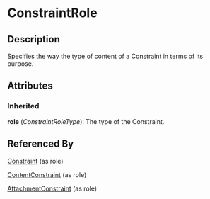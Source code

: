 
# ConstraintRole





## Description

Specifies the way the type of content of a Constraint in terms of its purpose.


## Attributes

### Inherited

**role** (*ConstraintRoleType*): The type of the Constraint.





## Referenced By

[Constraint](Constraint.md) (as role)

[ContentConstraint](ContentConstraint.md) (as role)

[AttachmentConstraint](AttachmentConstraint.md) (as role)


